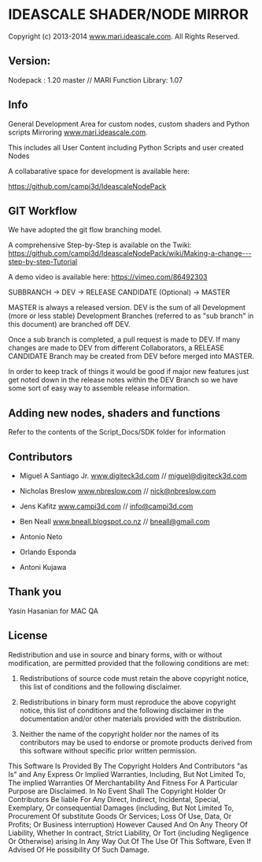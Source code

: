 IDEASCALE SHADER/NODE MIRROR
=====================================================================================
Copyright (c) 2013-2014 www.mari.ideascale.com. All Rights Reserved.

Version:
-----------
Nodepack :  1.20 master //  MARI Function Library: 1.07


Info
-----------------
General Development Area for custom nodes, custom shaders and Python scripts
Mirroring www.mari.ideascale.com.

This includes all User Content including Python Scripts and user created Nodes

A collabarative space for development is available here:

https://github.com/campi3d/IdeascaleNodePack


GIT Workflow
-----------------
We have adopted the git flow branching model.

A comprehensive Step-by-Step is available on the Twiki: https://github.com/campi3d/IdeascaleNodePack/wiki/Making-a-change---step-by-step-Tutorial

A demo video is available here: https://vimeo.com/86492303


SUBBRANCH -> DEV -> RELEASE CANDIDATE (Optional) -> MASTER

MASTER is always a released version.
DEV is the sum of all Development (more or less stable)
Development Branches (referred to as "sub branch" in this document)  are branched off DEV.

Once a sub branch is completed, a pull request is made to DEV.
If many changes are made to DEV from different Collaborators,
a RELEASE CANDIDATE Branch may be created from DEV before merged into MASTER.

In order to keep track of things it would be good if major new features just get noted down in the release notes within the DEV Branch
so we have some sort of easy way to assemble release information.


Adding new nodes, shaders and functions
-----------------
Refer to the contents of the Script_Docs/SDK folder for information



Contributors
-----------------

- Miguel A Santiago Jr. www.digiteck3d.com // miguel@digiteck3d.com

- Nicholas Breslow www.nbreslow.com // nick@nbreslow.com

- Jens Kafitz www.campi3d.com // info@campi3d.com

- Ben Neall www.bneall.blogspot.co.nz //  bneall@gmail.com

- Antonio Neto

- Orlando Esponda

- Antoni Kujawa


Thank you
-----------------

Yasin Hasanian for MAC QA


License
-----------------

Redistribution and use in source and binary forms, with or without modification, are permitted
provided that the following conditions are met:

1. Redistributions of source code must retain the above copyright notice, this list of conditions
and the following disclaimer.

2. Redistributions in binary form must reproduce the above copyright notice, this list of conditions
and the following disclaimer in the documentation and/or other materials provided with the distribution.

3. Neither the name of the copyright holder nor the names of its contributors may be used to endorse
or promote products derived from this software without specific prior written permission.

This Software Is Provided By The Copyright Holders And Contributors "as Is" and Any Express Or Implied
Warranties, Including, But Not Limited To, The implied Warranties Of Merchantability And Fitness For
A Particular Purpose are Disclaimed. In No Event Shall The Copyright Holder Or Contributors Be liable
For Any Direct, Indirect, Incidental, Special, Exemplary, Or consequential Damages (including, But Not
Limited To, Procurement Of substitute Goods Or Services; Loss Of Use, Data, Or Profits; Or Business
interruption) However Caused And On Any Theory Of Liability, Whether In contract, Strict Liability,
Or Tort (including Negligence Or Otherwise) arising In Any Way Out Of The Use Of This Software, Even If
Advised Of He possibility Of Such Damage.



